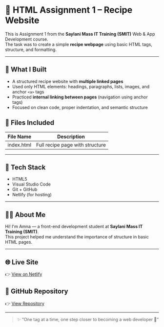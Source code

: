 # 🍲 HTML Assignment 1 – Recipe Website

This is Assignment 1 from the **Saylani Mass IT Training (SMIT)** Web & App Development course.  
The task was to create a simple **recipe webpage** using basic HTML tags, structure, and formatting.

---

## 📄 What I Built

- A structured recipe website with **multiple linked pages**
- Used only HTML elements: headings, paragraphs, lists, images, and anchor `<a>` tags  
- Practiced **internal linking between pages** (navigation using anchor tags)
- Focused on clean code, proper indentation, and semantic structure


## 📁 Files Included

| File Name   | Description           |
|-------------|-----------------------|
| index.html  | Full recipe page with structure |

---

## 🧰 Tech Stack

- HTML5  
- Visual Studio Code  
- Git + GitHub  
- Netlify (for hosting)

---

## 👩‍💻 About Me

Hi! I'm Amna — a front-end development student at **Saylani Mass IT Training (SMIT)**.  
This project helped me understand the importance of structure in basic HTML pages.

---

## 🌐 Live Site  
👉 [View on Netlify](https://html-assignment-1-recipe.netlify.app)

## 📁 GitHub Repository  
👉 [View Repository](https://github.com/Amna7877/HTML-Assignment-1-Recipe-Website)

---

> ✨ “One tag at a time, one step closer to becoming a web developer 💅”
